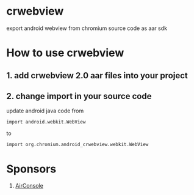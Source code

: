 # crwebview
export android webview from chromium source code as aar sdk

# How to use crwebview
## 1. add crwebview 2.0 aar files into your project
## 2. change import in your source code

update android java code from 
```
import android.webkit.WebView
```

to 

```
import org.chromium.android_crwebview.webkit.WebView
```

# Sponsors
1. [AirConsole](https://www.airconsole.com/) 
